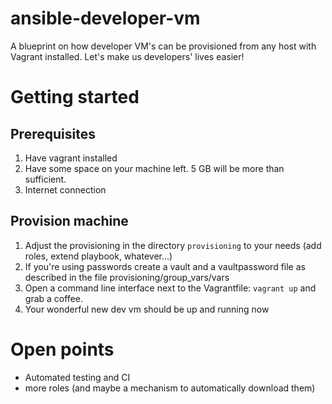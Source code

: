 # ansible-developer-vm
A blueprint on how developer VM's can be provisioned from any host with Vagrant installed. Let's make us developers' lives easier!

# Getting started

## Prerequisites
1. Have vagrant installed
2. Have some space on your machine left. 5 GB will be more than sufficient. 
3. Internet connection

## Provision machine
1. Adjust the provisioning in the directory `provisioning` to your needs (add roles, extend playbook, whatever...)
2. If you're using passwords create a vault and a vaultpassword file as described in the file provisioning/group_vars/vars
3. Open a command line interface next to the Vagrantfile: `vagrant up` and grab a coffee.
4. Your wonderful new dev vm should be up and running now

# Open points
* Automated testing and CI
* more roles (and maybe a mechanism to automatically download them)